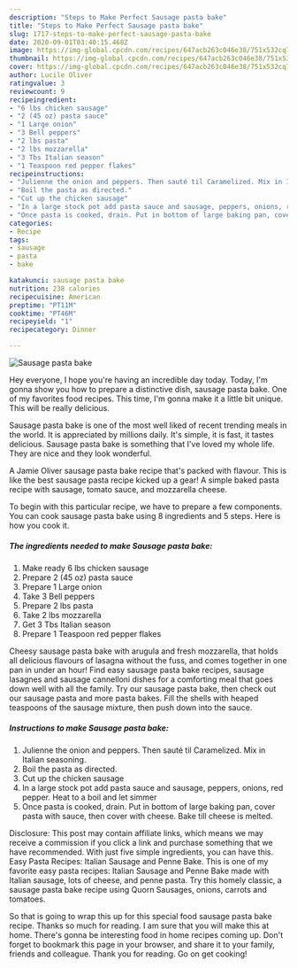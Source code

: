 ```yaml
---
description: "Steps to Make Perfect Sausage pasta bake"
title: "Steps to Make Perfect Sausage pasta bake"
slug: 1717-steps-to-make-perfect-sausage-pasta-bake
date: 2020-09-01T03:40:15.468Z
image: https://img-global.cpcdn.com/recipes/647acb263c046e38/751x532cq70/sausage-pasta-bake-recipe-main-photo.jpg
thumbnail: https://img-global.cpcdn.com/recipes/647acb263c046e38/751x532cq70/sausage-pasta-bake-recipe-main-photo.jpg
cover: https://img-global.cpcdn.com/recipes/647acb263c046e38/751x532cq70/sausage-pasta-bake-recipe-main-photo.jpg
author: Lucile Oliver
ratingvalue: 3
reviewcount: 9
recipeingredient:
- "6 lbs chicken sausage"
- "2 (45 oz) pasta sauce"
- "1 Large onion"
- "3 Bell peppers"
- "2 lbs pasta"
- "2 lbs mozzarella"
- "3 Tbs Italian season"
- "1 Teaspoon red pepper flakes"
recipeinstructions:
- "Julienne the onion and peppers. Then sauté til Caramelized. Mix in Italian seasoning."
- "Boil the pasta as directed."
- "Cut up the chicken sausage"
- "In a large stock pot add pasta sauce and sausage, peppers, onions, red pepper. Heat to a boil and let simmer"
- "Once pasta is cooked, drain. Put in bottom of large baking pan, cover pasta with sauce, then cover with cheese. Bake till cheese is melted."
categories:
- Recipe
tags:
- sausage
- pasta
- bake

katakunci: sausage pasta bake 
nutrition: 238 calories
recipecuisine: American
preptime: "PT11M"
cooktime: "PT46M"
recipeyield: "1"
recipecategory: Dinner

---
```



![Sausage pasta bake](https://img-global.cpcdn.com/recipes/647acb263c046e38/751x532cq70/sausage-pasta-bake-recipe-main-photo.jpg)

Hey everyone, I hope you're having an incredible day today. Today, I'm gonna show you how to prepare a distinctive dish, sausage pasta bake. One of my favorites food recipes. This time, I'm gonna make it a little bit unique. This will be really delicious.

Sausage pasta bake is one of the most well liked of recent trending meals in the world. It is appreciated by millions daily. It's simple, it is fast, it tastes delicious. Sausage pasta bake is something that I've loved my whole life. They are nice and they look wonderful.

A Jamie Oliver sausage pasta bake recipe that&#39;s packed with flavour. This is like the best sausage pasta recipe kicked up a gear! A simple baked pasta recipe with sausage, tomato sauce, and mozzarella cheese.


To begin with this particular recipe, we have to prepare a few components. You can cook sausage pasta bake using 8 ingredients and 5 steps. Here is how you cook it.

<!--inarticleads1-->

##### The ingredients needed to make Sausage pasta bake:

1. Make ready 6 lbs chicken sausage
1. Prepare 2 (45 oz) pasta sauce
1. Prepare 1 Large onion
1. Take 3 Bell peppers
1. Prepare 2 lbs pasta
1. Take 2 lbs mozzarella
1. Get 3 Tbs Italian season
1. Prepare 1 Teaspoon red pepper flakes


Cheesy sausage pasta bake with arugula and fresh mozzarella, that holds all delicious flavours of lasagna without the fuss, and comes together in one pan in under an hour! Find easy sausage pasta bake recipes, sausage lasagnes and sausage cannelloni dishes for a comforting meal that goes down well with all the family. Try our sausage pasta bake, then check out our sausage pasta and more pasta bakes. Fill the shells with heaped teaspoons of the sausage mixture, then push down into the sauce. 

<!--inarticleads2-->

##### Instructions to make Sausage pasta bake:

1. Julienne the onion and peppers. Then sauté til Caramelized. Mix in Italian seasoning.
1. Boil the pasta as directed.
1. Cut up the chicken sausage
1. In a large stock pot add pasta sauce and sausage, peppers, onions, red pepper. Heat to a boil and let simmer
1. Once pasta is cooked, drain. Put in bottom of large baking pan, cover pasta with sauce, then cover with cheese. Bake till cheese is melted.


Disclosure: This post may contain affiliate links, which means we may receive a commission if you click a link and purchase something that we have recommended. With just five simple ingredients, you can have this. Easy Pasta Recipes: Italian Sausage and Penne Bake. This is one of my favorite easy pasta recipes: Italian Sausage and Penne Bake made with Italian sausage, lots of cheese, and penne pasta. Try this homely classic, a sausage pasta bake recipe using Quorn Sausages, onions, carrots and tomatoes. 

So that is going to wrap this up for this special food sausage pasta bake recipe. Thanks so much for reading. I am sure that you will make this at home. There's gonna be interesting food in home recipes coming up. Don't forget to bookmark this page in your browser, and share it to your family, friends and colleague. Thank you for reading. Go on get cooking!

